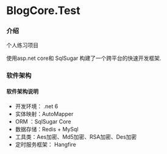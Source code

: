 # BlogCore.Test

### 介绍
个人练习项目

使用asp.net core和 SqlSugar 构建了一个跨平台的快速开发框架.

### 软件架构
#### 软件架构说明

- 开发环境： .net 6
- 实体映射：AutoMapper
- ORM ：SqlSugar Core
- 数据存储：Redis + MySql
- 工具类：Aes加密、Md5加密、RSA加密、Des加密
- 定时服务框架： Hangfire
